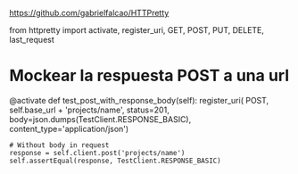 https://github.com/gabrielfalcao/HTTPretty

from httpretty import activate, register_uri, GET, POST, PUT, DELETE, last_request

# Mockear la respuesta POST a una url
@activate
def test_post_with_response_body(self):
    register_uri(
        POST,
        self.base_url + 'projects/name',
        status=201,
        body=json.dumps(TestClient.RESPONSE_BASIC),
        content_type='application/json')

    # Without body in request
    response = self.client.post('projects/name')
    self.assertEqual(response, TestClient.RESPONSE_BASIC)


